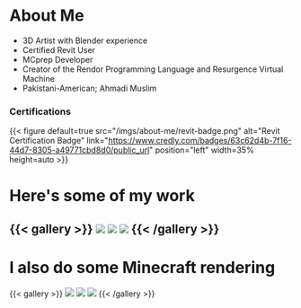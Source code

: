 # About Me

* 3D Artist with Blender experience
* Certified Revit User
* MCprep Developer
* Creator of the Rendor Programming Language and Resurgence Virtual Machine 
* Pakistani-American; Ahmadi Muslim

### Certifications
{{< figure default=true src="/imgs/about-me/revit-badge.png" alt="Revit Certification Badge" link="https://www.credly.com/badges/63c62d4b-7f16-44d7-8305-a49771cbd8d0/public_url" position="left" width=35% height=auto >}}


# Here's some of my work

{{< gallery >}}
  <img src="/imgs/my-work/archviz-1.png" class="grid-w50" />
  <img src="/imgs/my-work/archviz-3.png" class="grid-w50" />
  <img src="/imgs/my-work/archviz-2.png" class="grid-w65" />
{{< /gallery >}}
---

# I also do some Minecraft rendering
{{< gallery >}}
    <img src="/imgs/my-work/birthday.png" class="grid-w60">
    <img src="/imgs/my-work/desert-fight.png" class="grid-w60">
    <img src="/imgs/my-work/scifi-fire.png" class="grid-w55">
{{< /gallery >}}

